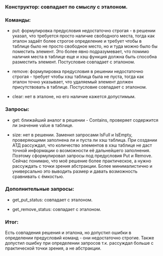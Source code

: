 ### Конструктор: совпадает по смыслу с эталоном.

### Команды:

   - put: формулировка предусловия недостаточно строгая - в решении указал, что требуется просто наличие свободного места, 
     тогда как эталон задаёт более строгое определение и требует чтобы в таблице было не просто свободное место, но и 
     туда можно было бы поместить элемент. Это более явно подразумевает, что помимо наличия места в таблице еще и хэш 
     функция должна быть способна разместить элемент. Постусловие совпадает с эталоном.

   - remove: формулировка предусловия в решении недостаточно строгая - требует чтобы хэш таблица была не пуста, тогда как 
     эталон точно указывает, что удаляемый элемент должен присутствовать в таблице. Постусловие совпадает с эталоном.

   - clear: нет в эталоне, но его наличие кажется допустимым.

### Запросы:

   - get: ближайший аналог в решении - Contains, проверяет содержится ли значение value в таблице. 

   - size: нет в решении. Заменил запросами IsFull и IsEmpty, проверяющими заполнена ли и пуста ли хэш таблица. При 
     создании АТД рассуждал, что количество элементов в хэш таблице не даст точной информации о возможности её дальнейшего
     заполнения. Поэтому сформулировал запросы под предусловия Put и Remove. Сейчас понимаю, что моё решение более практическое, 
     а нужно рассуждать с точки зрения абстракции. Более минималистично и универсально это выводить размер и давать возможность 
     сравнивать с ёмкостью.

### Дополнительные запросы:

   - get_put_status: совпадает с эталоном.

   - get_remove_status: совпадает с эталоном.

### Итог: 

   Есть совпадения решения и эталона, но допустил ошибки в определении предусловий команд - они недостаточно строгие. 
Также допустил ошибку при определении запросов т.к. рассуждал больше с практической точки зрения, а не абстракции. 
     
     